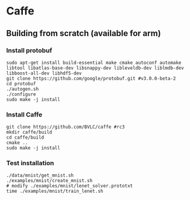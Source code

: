 # Caffe

## Building from scratch (available for arm)

### Install protobuf
```
sudo apt-get install build-essential make cmake autoconf automake libtool libatlas-base-dev libsnappy-dev libleveldb-dev liblmdb-dev libboost-all-dev libhdf5-dev
git clone https://github.com/google/protobuf.git #v3.0.0-beta-2
cd protobuf
./autogen.sh 
./configure
sudo make -j install
```

### Install Caffe
```
git clone https://github.com/BVLC/caffe #rc3
mkdir caffe/build
cd caffe/build
cmake ..
sudo make -j install
```

### Test installation
```
./data/mnist/get_mnist.sh
./examples/mnist/create_mnist.sh
# modify ./examples/mnist/lenet_solver.prototxt
time ./examples/mnist/train_lenet.sh
```
